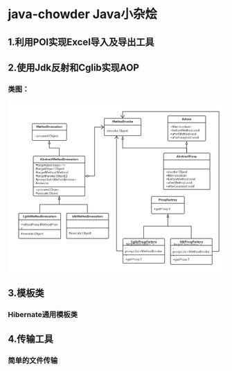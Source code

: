 # java-chowder Java小杂烩

## 1.利用POI实现Excel导入及导出工具

## 2.使用Jdk反射和Cglib实现AOP

### 类图：

![AOP class](img/aop-class.png)

## 3.模板类

### Hibernate通用模板类

## 4.传输工具

### 简单的文件传输

